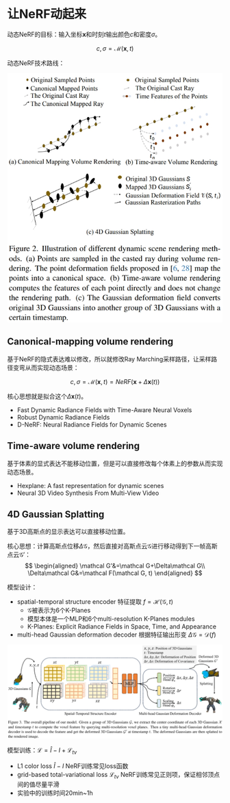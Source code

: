 # 让NeRF动起来

动态NeRF的目标：输入坐标$\bm x$和时刻$t$输出颜色$c$和密度$\sigma$。

$$c,\sigma=\mathcal M(\bm x, t)$$

动态NeRF技术路线：

![](i/20231227161059.png)

## Canonical-mapping volume rendering

基于NeRF的隐式表达难以修改，所以就修改Ray Marching采样路径，让采样路径变弯从而实现动态场景：

$$c,\sigma=\mathcal M(\bm x, t)=NeRF(\bm x+\Delta\bm x(t))$$

核心思想就是拟合这个$\Delta\bm x(t)$。

* Fast Dynamic Radiance Fields with Time-Aware Neural Voxels
* Robust Dynamic Radiance Fields
* D-NeRF: Neural Radiance Fields for Dynamic Scenes

## Time-aware volume rendering

基于体素的显式表达不能移动位置，但是可以直接修改每个体素上的参数从而实现动态场景。

* Hexplane: A fast representation for dynamic scenes
* Neural 3D Video Synthesis From Multi-View Video

## 4D Gaussian Splatting

基于3D高斯点的显示表达可以直接移动位置。

核心思想：计算高斯点位移$\Delta\mathcal G$，然后直接对高斯点云$\mathcal G$进行移动得到下一帧高斯点云$\mathcal G'$：
$$
\begin{aligned}
\mathcal G'&=\mathcal G+\Delta\mathcal G\\
\Delta\mathcal G&=\mathcal F(\mathcal G, t)
\end{aligned}
$$

模型设计：
* spatial-temporal structure encoder 特征提取 $f=\mathcal H(\mathcal G,t)$
  * $\mathcal G$被表示为6个K-Planes
  * 模型本体是一个MLP和6个multi-resolution K-Planes modules
  * K-Planes: Explicit Radiance Fields in Space, Time, and Appearance
* multi-head Gaussian deformation decoder 根据特征输出形变 $\Delta\mathcal G=\mathcal D(f)$

![](i/20231227164218.png)

模型训练：$\mathcal L=\hat I-I+\mathcal L_{tv}$
* L1 color loss $\hat I-I$ NeRF训练常见loss函数
* grid-based total-variational loss $\mathcal L_{tv}$ NeRF训练常见正则项，保证相邻顶点间的值尽量平滑
* 实验中的训练时间20min~1h